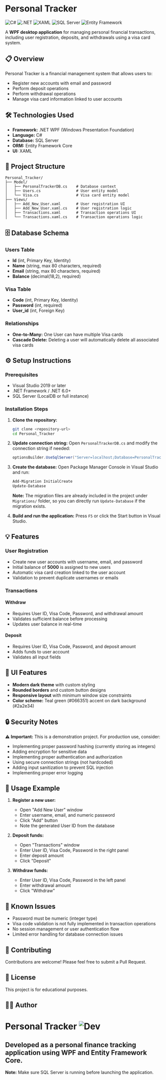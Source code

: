 # Personal Tracker

![C#](https://img.shields.io/badge/C%23-239120?style=for-the-badge&logo=c-sharp&logoColor=white)
![.NET](https://img.shields.io/badge/.NET-512BD4?style=for-the-badge&logo=dotnet&logoColor=white)
![XAML](https://img.shields.io/badge/XAML-0C54C2?style=for-the-badge&logo=xaml&logoColor=white)
![SQL Server](https://img.shields.io/badge/SQL%20Server-CC2927?style=for-the-badge&logo=microsoft-sql-server&logoColor=white)
![Entity Framework](https://img.shields.io/badge/Entity%20Framework-512BD4?style=for-the-badge&logo=dotnet&logoColor=white)

A **WPF desktop application** for managing personal financial transactions, including user registration, deposits, and withdrawals using a visa card system.

## 📋 Overview

Personal Tracker is a financial management system that allows users to:
- Register new accounts with email and password
- Perform deposit operations
- Perform withdrawal operations
- Manage visa card information linked to user accounts

## 🛠️ Technologies Used

- **Framework:** .NET WPF (Windows Presentation Foundation)
- **Language:** C#
- **Database:** SQL Server
- **ORM:** Entity Framework Core
- **UI:** XAML

## 📁 Project Structure

```
Personal_Tracker/
├── Model/
│   ├── PersonalTrackerDB.cs    # Database context
│   ├── Users.cs                # User entity model
│   └── Visa.cs                 # Visa card entity model
├── Views/
│   ├── Add_New_User.xaml       # User registration UI
│   ├── Add_New_User.xaml.cs    # User registration logic
│   ├── Transactions.xaml       # Transaction operations UI
│   └── Transactions.xaml.cs    # Transaction operations logic

```

## 🗄️ Database Schema

### Users Table
- **Id** (int, Primary Key, Identity)
- **Name** (string, max 80 characters, required)
- **Email** (string, max 80 characters, required)
- **Balance** (decimal(18,2), required)

### Visa Table
- **Code** (int, Primary Key, Identity)
- **Password** (int, required)
- **User_id** (int, Foreign Key)

### Relationships
- **One-to-Many:** One User can have multiple Visa cards
- **Cascade Delete:** Deleting a user will automatically delete all associated visa cards

## ⚙️ Setup Instructions

### Prerequisites
- Visual Studio 2019 or later
- .NET Framework / .NET 6.0+
- SQL Server (LocalDB or full instance)

### Installation Steps

1. **Clone the repository:**
   ```bash
   git clone <repository-url>
   cd Personal_Tracker
   ```

2. **Update connection string:**
   Open `PersonalTrackerDB.cs` and modify the connection string if needed:
   ```csharp
   optionsBuilder.UseSqlServer("Server=localhost;Database=PersonalTrackerDB;Trusted_Connection=True;TrustServerCertificate=True;");
   ```

3. **Create the database:**
   Open Package Manager Console in Visual Studio and run:
   ```bash
   Add-Migration InitialCreate
   Update-Database
   ```
   
   **Note:** The migration files are already included in the project under `Migrations/` folder, so you can directly run `Update-Database` if the migration exists.

4. **Build and run the application:**
   Press `F5` or click the Start button in Visual Studio.

## 💡 Features

### User Registration
- Create new user accounts with username, email, and password
- Initial balance of **5000** is assigned to new users
- Automatic visa card creation linked to the user account
- Validation to prevent duplicate usernames or emails

### Transactions

#### Withdraw
- Requires User ID, Visa Code, Password, and withdrawal amount
- Validates sufficient balance before processing
- Updates user balance in real-time

#### Deposit
- Requires User ID, Visa Code, Password, and deposit amount
- Adds funds to user account
- Validates all input fields

## 🎨 UI Features

- **Modern dark theme** with custom styling
- **Rounded borders** and custom button designs
- **Responsive layout** with minimum window size constraints
- **Color scheme:** Teal green (#066351) accent on dark background (#2a2e34)

## 🔒 Security Notes

⚠️ **Important:** This is a demonstration project. For production use, consider:
- Implementing proper password hashing (currently storing as integers)
- Adding encryption for sensitive data
- Implementing proper authentication and authorization
- Using secure connection strings (not hardcoded)
- Adding input sanitization to prevent SQL injection
- Implementing proper error logging

## 📝 Usage Example

1. **Register a new user:**
   - Open "Add New User" window
   - Enter username, email, and numeric password
   - Click "Add" button
   - Note the generated User ID from the database

2. **Deposit funds:**
   - Open "Transactions" window
   - Enter User ID, Visa Code, Password in the right panel
   - Enter deposit amount
   - Click "Deposit"

3. **Withdraw funds:**
   - Enter User ID, Visa Code, Password in the left panel
   - Enter withdrawal amount
   - Click "Withdraw"

## 🐛 Known Issues

- Password must be numeric (integer type)
- Visa code validation is not fully implemented in transaction operations
- No session management or user authentication flow
- Limited error handling for database connection issues

## 🤝 Contributing

Contributions are welcome! Please feel free to submit a Pull Request.

## 📄 License

This project is for educational purposes.

## 👨‍💻 Author
# Personal Tracker ![Dev](https://img.shields.io/badge/Developer-devAhmed-blue)
Developed as a personal finance tracking application using WPF and Entity Framework Core.
---

**Note:** Make sure SQL Server is running before launching the application.
